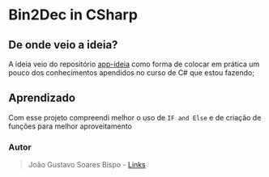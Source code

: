 # Bin2Dec in CSharp

## De onde veio a ideia?

A ideia veio do repositório [app-ideia](https://github.com/jgbispo/app-ideas/blob/master/Projects/1-Beginner/Bin2Dec-App.md) como forma de colocar em prática um pouco dos conhecimentos apendidos no curso de C# que estou fazendo;

## Aprendizado

Com esse projeto compreendi melhor o uso de `IF and Else` e de criação de funções para melhor aproveitamento

### Autor

> João Gustavo Soares Bispo - [Links](https://bispolinks.vercel.app/)